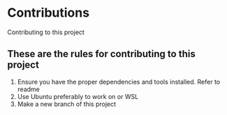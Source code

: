 # Contributions

Contributing to this project

## These are the rules for contributing to this project
1. Ensure you have the proper dependencies and tools installed. Refer to readme
2. Use Ubuntu preferably to work on or WSL
3. Make a new branch of this project 
